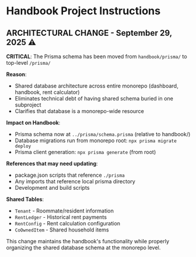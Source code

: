 # Handbook Project Instructions

## ARCHITECTURAL CHANGE - September 29, 2025 ⚠️

**CRITICAL**: The Prisma schema has been moved from `handbook/prisma/` to top-level `/prisma/`

**Reason**:
- Shared database architecture across entire monorepo (dashboard, handbook, rent calculator)
- Eliminates technical debt of having shared schema buried in one subproject
- Clarifies that database is a monorepo-wide resource

**Impact on Handbook**:
- Prisma schema now at `../prisma/schema.prisma` (relative to handbook/)
- Database migrations run from monorepo root: `npx prisma migrate deploy`
- Prisma client generation: `npx prisma generate` (from root)

**References that may need updating**:
- package.json scripts that reference `./prisma`
- Any imports that reference local prisma directory
- Development and build scripts

**Shared Tables**:
- `Tenant` - Roommate/resident information
- `RentLedger` - Historical rent payments
- `RentConfig` - Rent calculation configuration
- `CoOwnedItem` - Shared household items

This change maintains the handbook's functionality while properly organizing the shared database schema at the monorepo level.
